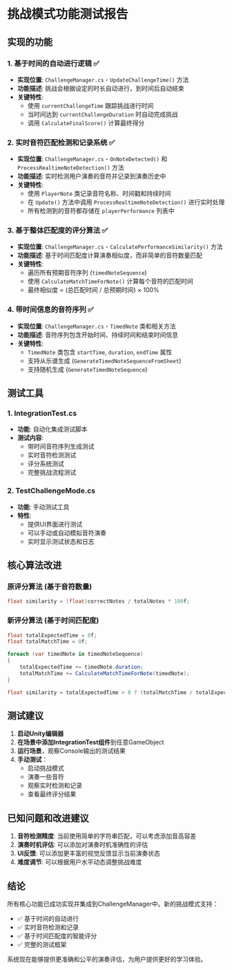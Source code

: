 # 挑战模式功能测试报告

## 实现的功能

### 1. 基于时间的自动进行逻辑 ✅
- **实现位置**: `ChallengeManager.cs` - `UpdateChallengeTime()` 方法
- **功能描述**: 挑战会根据设定的时长自动进行，到时间后自动结束
- **关键特性**:
  - 使用 `currentChallengeTime` 跟踪挑战进行时间
  - 当时间达到 `currentChallengeDuration` 时自动完成挑战
  - 调用 `CalculateFinalScore()` 计算最终得分

### 2. 实时音符匹配检测和记录系统 ✅
- **实现位置**: `ChallengeManager.cs` - `OnNoteDetected()` 和 `ProcessRealtimeNoteDetection()` 方法
- **功能描述**: 实时检测用户演奏的音符并记录到演奏历史中
- **关键特性**:
  - 使用 `PlayerNote` 类记录音符名称、时间戳和持续时间
  - 在 `Update()` 方法中调用 `ProcessRealtimeNoteDetection()` 进行实时处理
  - 所有检测到的音符都存储在 `playerPerformance` 列表中

### 3. 基于整体匹配度的评分算法 ✅
- **实现位置**: `ChallengeManager.cs` - `CalculatePerformanceSimilarity()` 方法
- **功能描述**: 基于时间匹配度计算演奏相似度，而非简单的音符数量匹配
- **关键特性**:
  - 遍历所有预期音符序列 (`timedNoteSequence`)
  - 使用 `CalculateMatchTimeForNote()` 计算每个音符的匹配时间
  - 最终相似度 = (总匹配时间 / 总预期时间) × 100%

### 4. 带时间信息的音符序列 ✅
- **实现位置**: `ChallengeManager.cs` - `TimedNote` 类和相关方法
- **功能描述**: 音符序列包含开始时间、持续时间和结束时间信息
- **关键特性**:
  - `TimedNote` 类包含 `startTime`, `duration`, `endTime` 属性
  - 支持从乐谱生成 (`GenerateTimedNoteSequenceFromSheet`)
  - 支持随机生成 (`GenerateTimedNoteSequence`)

## 测试工具

### 1. IntegrationTest.cs
- **功能**: 自动化集成测试脚本
- **测试内容**:
  - 带时间音符序列生成测试
  - 实时音符检测测试
  - 评分系统测试
  - 完整挑战流程测试

### 2. TestChallengeMode.cs
- **功能**: 手动测试工具
- **特性**:
  - 提供UI界面进行测试
  - 可以手动或自动模拟音符演奏
  - 实时显示测试状态和日志

## 核心算法改进

### 原评分算法 (基于音符数量)
```csharp
float similarity = (float)correctNotes / totalNotes * 100f;
```

### 新评分算法 (基于时间匹配度)
```csharp
float totalExpectedTime = 0f;
float totalMatchTime = 0f;

foreach (var timedNote in timedNoteSequence)
{
    totalExpectedTime += timedNote.duration;
    totalMatchTime += CalculateMatchTimeForNote(timedNote);
}

float similarity = totalExpectedTime > 0 ? (totalMatchTime / totalExpectedTime) * 100f : 0f;
```

## 测试建议

1. **启动Unity编辑器**
2. **在场景中添加IntegrationTest组件**到任意GameObject
3. **运行场景**，观察Console输出的测试结果
4. **手动测试**：
   - 启动挑战模式
   - 演奏一些音符
   - 观察实时检测和记录
   - 查看最终评分结果

## 已知问题和改进建议

1. **音符检测精度**: 当前使用简单的字符串匹配，可以考虑添加音高容差
2. **演奏时机评估**: 可以添加对演奏时机准确性的评估
3. **UI反馈**: 可以添加更丰富的视觉反馈显示当前演奏状态
4. **难度调节**: 可以根据用户水平动态调整挑战难度

## 结论

所有核心功能已成功实现并集成到ChallengeManager中。新的挑战模式支持：
- ✅ 基于时间的自动进行
- ✅ 实时音符检测和记录
- ✅ 基于时间匹配度的智能评分
- ✅ 完整的测试框架

系统现在能够提供更准确和公平的演奏评估，为用户提供更好的学习体验。